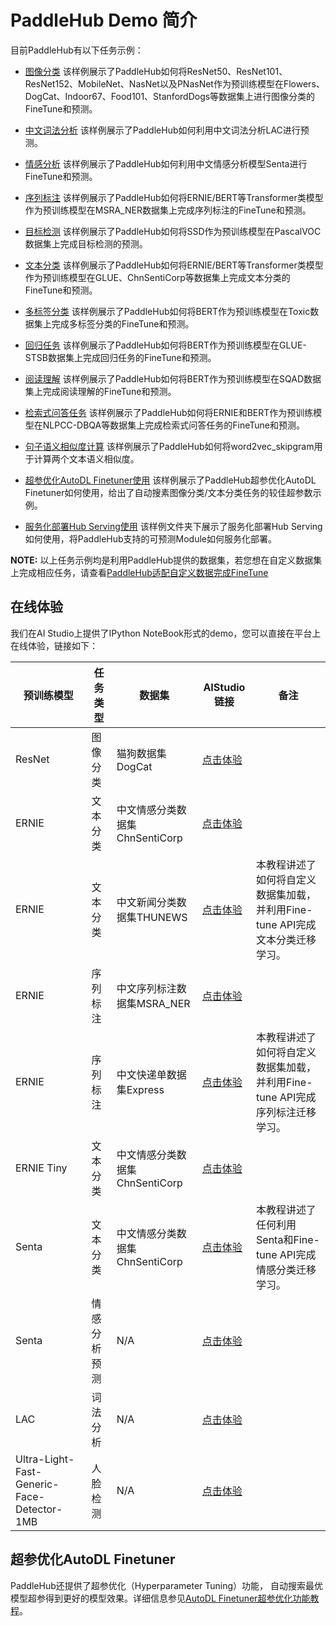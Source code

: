 # PaddleHub Demo 简介

目前PaddleHub有以下任务示例：

* [图像分类](./image_classification)
  该样例展示了PaddleHub如何将ResNet50、ResNet101、ResNet152、MobileNet、NasNet以及PNasNet作为预训练模型在Flowers、DogCat、Indoor67、Food101、StanfordDogs等数据集上进行图像分类的FineTune和预测。

* [中文词法分析](./lac)
  该样例展示了PaddleHub如何利用中文词法分析LAC进行预测。

* [情感分析](./senta)
  该样例展示了PaddleHub如何利用中文情感分析模型Senta进行FineTune和预测。

* [序列标注](./sequence_labeling)
  该样例展示了PaddleHub如何将ERNIE/BERT等Transformer类模型作为预训练模型在MSRA_NER数据集上完成序列标注的FineTune和预测。

* [目标检测](./ssd)
  该样例展示了PaddleHub如何将SSD作为预训练模型在PascalVOC数据集上完成目标检测的预测。

* [文本分类](./text_classification)
  该样例展示了PaddleHub如何将ERNIE/BERT等Transformer类模型作为预训练模型在GLUE、ChnSentiCorp等数据集上完成文本分类的FineTune和预测。

* [多标签分类](./multi_label_classification)
  该样例展示了PaddleHub如何将BERT作为预训练模型在Toxic数据集上完成多标签分类的FineTune和预测。

* [回归任务](./regression)
  该样例展示了PaddleHub如何将BERT作为预训练模型在GLUE-STSB数据集上完成回归任务的FineTune和预测。

* [阅读理解](./reading_comprehension)
  该样例展示了PaddleHub如何将BERT作为预训练模型在SQAD数据集上完成阅读理解的FineTune和预测。

* [检索式问答任务](./qa_classfication)
  该样例展示了PaddleHub如何将ERNIE和BERT作为预训练模型在NLPCC-DBQA等数据集上完成检索式问答任务的FineTune和预测。

* [句子语义相似度计算](./sentence_similarity)
  该样例展示了PaddleHub如何将word2vec_skipgram用于计算两个文本语义相似度。

* [超参优化AutoDL Finetuner使用](./autofinetune)
  该样例展示了PaddleHub超参优化AutoDL Finetuner如何使用，给出了自动搜素图像分类/文本分类任务的较佳超参数示例。

* [服务化部署Hub Serving使用](./serving)
  该样例文件夹下展示了服务化部署Hub Serving如何使用，将PaddleHub支持的可预测Module如何服务化部署。

**NOTE:**
以上任务示例均是利用PaddleHub提供的数据集，若您想在自定义数据集上完成相应任务，请查看[PaddleHub适配自定义数据完成FineTune](https://github.com/PaddlePaddle/PaddleHub/wiki/PaddleHub%E9%80%82%E9%85%8D%E8%87%AA%E5%AE%9A%E4%B9%89%E6%95%B0%E6%8D%AE%E5%AE%8C%E6%88%90FineTune)

## 在线体验

我们在AI Studio上提供了IPython NoteBook形式的demo，您可以直接在平台上在线体验，链接如下：

|预训练模型|任务类型|数据集|AIStudio链接|备注|
|-|-|-|-|-|
|ResNet|图像分类|猫狗数据集DogCat|[点击体验](https://aistudio.baidu.com/aistudio/projectdetail/147010)||
|ERNIE|文本分类|中文情感分类数据集ChnSentiCorp|[点击体验](https://aistudio.baidu.com/aistudio/projectdetail/147006)||
|ERNIE|文本分类|中文新闻分类数据集THUNEWS|[点击体验](https://aistudio.baidu.com/aistudio/projectdetail/221999)|本教程讲述了如何将自定义数据集加载，并利用Fine-tune API完成文本分类迁移学习。|
|ERNIE|序列标注|中文序列标注数据集MSRA_NER|[点击体验](https://aistudio.baidu.com/aistudio/projectdetail/147009)||
|ERNIE|序列标注|中文快递单数据集Express|[点击体验](https://aistudio.baidu.com/aistudio/projectdetail/184200)|本教程讲述了如何将自定义数据集加载，并利用Fine-tune API完成序列标注迁移学习。|
|ERNIE Tiny|文本分类|中文情感分类数据集ChnSentiCorp|[点击体验](https://aistudio.baidu.com/aistudio/projectdetail/221971)||
|Senta|文本分类|中文情感分类数据集ChnSentiCorp|[点击体验](https://aistudio.baidu.com/aistudio/projectdetail/216846)|本教程讲述了任何利用Senta和Fine-tune API完成情感分类迁移学习。|
|Senta|情感分析预测|N/A|[点击体验](https://aistudio.baidu.com/aistudio/projectdetail/215814)||
|LAC|词法分析|N/A|[点击体验](https://aistudio.baidu.com/aistudio/projectdetail/215711)||
|Ultra-Light-Fast-Generic-Face-Detector-1MB|人脸检测|N/A|[点击体验](https://aistudio.baidu.com/aistudio/projectdetail/215962)||



## 超参优化AutoDL Finetuner

PaddleHub还提供了超参优化（Hyperparameter Tuning）功能， 自动搜索最优模型超参得到更好的模型效果。详细信息参见[AutoDL Finetuner超参优化功能教程](../tutorial/autofinetune.md)。
